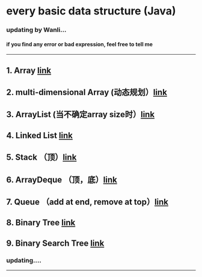 # every basic data structure (Java) #
### updating by Wanli...
#### if you find any error or bad expression, feel free to tell me ####
---------


## 1. Array [link](https://github.com/IDGAQ/Java_Data_Structure-Wanli-/blob/main/Array.md)
## 2. multi-dimensional Array (动态规划）[link](https://github.com/IDGAQ/Java_Data_Structure-Wanli-/blob/main/Array.md)
## 3. ArrayList (当不确定array size时）[link](https://github.com/IDGAQ/Java_Data_Structure-Wanli-/blob/main/Array.md)
## 4. Linked List [link](https://github.com/IDGAQ/Java_Data_Structure-Wanli-/blob/main/Array.md)
## 5. Stack （顶）[link](https://github.com/IDGAQ/Java_Data_Structure-Wanli-/blob/main/Array.md)
## 6. ArrayDeque （顶，底）[link](https://github.com/IDGAQ/Java_Data_Structure-Wanli-/blob/main/Array.md)
## 7. Queue （add at end, remove at top）[link](https://github.com/IDGAQ/Java_Data_Structure-Wanli-/blob/main/Array.md)
## 8. Binary Tree [link](https://github.com/IDGAQ/Java_Data_Structure-Wanli-/blob/main/Array.md)
## 9. Binary Search Tree [link](https://github.com/IDGAQ/Java_Data_Structure-Wanli-/blob/main/Array.md)
### updating....
---
